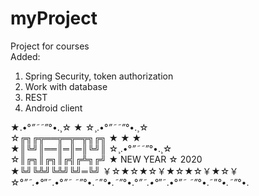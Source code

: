 # myProject
Project for courses
</br>Added:
1. Spring Security, token authorization
2. Work with database
3. REST
4. Android client

★.•°*”˜˜”*°•.¸☆ ★ ☆¸.•°*”˜˜”*°•.¸☆
</br>☆╔╗╔╦══╦═╦═╦╗╔╗ ★ ★ ★
</br>★║╚╝║══║═║═║╚╝║ ☆¸.•°*”˜˜”*°•.¸☆
</br>☆║╔╗║╔╗║╔╣╔╩╗╔╝ ★ NEW YEAR ☆ 2020
</br>★╚╝╚╩╝╚╩╝╚╝═╚╝ ￥☆★☆★☆￥★☆★☆￥★☆￥
</br>☆°*”˜.•°*”˜.•°*”˜ ˜”*°•.˜”*°•.˜”*°•.°*”˜.•°*”˜.•°*”˜ ˜”*°•.˜”*°•.˜”*°•.
